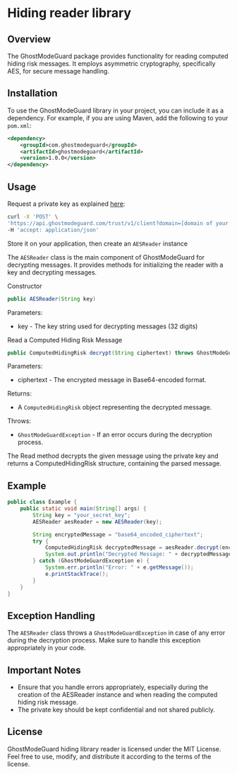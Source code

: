 # Hiding reader library

## Overview

The GhostModeGuard package provides functionality for reading computed hiding risk messages. It employs asymmetric cryptography, specifically AES, for secure message handling.

## Installation

To use the GhostModeGuard library in your project, you can include it as a dependency. For example, if you are using Maven, add the following to your `pom.xml`:

```xml
<dependency>
    <groupId>com.ghostmodeguard</groupId>
    <artifactId>ghostmodeguard</artifactId>
    <version>1.0.0</version>
</dependency>
```

## Usage

Request a private key as explained [here](https://www.npmjs.com/package/ghost-mode-guard-hiding):

```bash
curl -X 'POST' \
'https://api.ghostmodeguard.com/trust/v1/client?domain=[domain of your frontend application]' \
-H 'accept: application/json'
```

Store it on your application, then create an `AESReader` instance

The `AESReader` class is the main component of GhostModeGuard for decrypting messages. It provides methods for initializing the reader with a key and decrypting messages.

Constructor

```java
public AESReader(String key)
```

Parameters:

 - key - The key string used for decrypting messages (32 digits)

Read a Computed Hiding Risk Message

```java
public ComputedHidingRisk decrypt(String ciphertext) throws GhostModeGuardException
```

Parameters:

 - ciphertext - The encrypted message in Base64-encoded format.

Returns:

 - A `ComputedHidingRisk` object representing the decrypted message.

Throws:
 - `GhostModeGuardException` - If an error occurs during the decryption process.

The Read method decrypts the given message using the private key and returns a ComputedHidingRisk structure, containing the parsed message.

## Example

```java
public class Example {
    public static void main(String[] args) {
        String key = "your_secret_key";
        AESReader aesReader = new AESReader(key);

        String encryptedMessage = "base64_encoded_ciphertext";
        try {
            ComputedHidingRisk decryptedMessage = aesReader.decrypt(encryptedMessage);
            System.out.println("Decrypted Message: " + decryptedMessage);
        } catch (GhostModeGuardException e) {
            System.err.println("Error: " + e.getMessage());
            e.printStackTrace();
        }
    }
}
```

## Exception Handling

The `AESReader` class throws a `GhostModeGuardException` in case of any error during the decryption process. Make sure to handle this exception appropriately in your code.

## Important Notes

- Ensure that you handle errors appropriately, especially during the creation of the AESReader instance and when reading the computed hiding risk message.
- The private key should be kept confidential and not shared publicly.

## License

GhostModeGuard hiding library reader is licensed under the MIT License. Feel free to use, modify, and distribute it according to the terms of the license.
